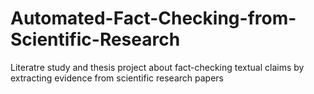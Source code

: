 # Automated-Fact-Checking-from-Scientific-Research
Literatre study and thesis project about fact-checking textual claims by extracting evidence from scientific research papers
